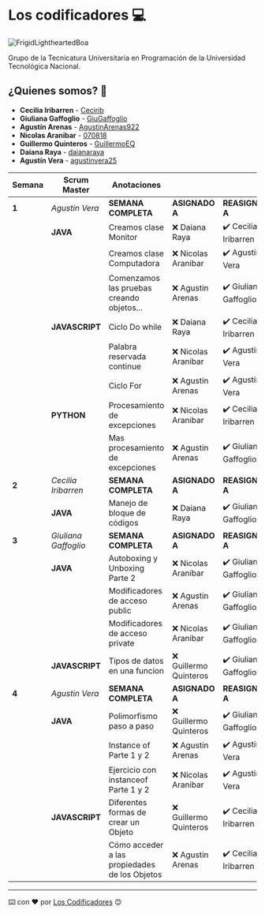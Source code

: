 # Los codificadores 💻

![FrigidLightheartedBoa](https://user-images.githubusercontent.com/112900063/233207538-2dab292b-afd2-41c3-b069-85eb0a79279a.gif)

Grupo de la Tecnicatura Universitaria en Programación de la Universidad Tecnológica Nacional.

## ¿Quienes somos? 🙇

* **Cecilia Iribarren** - [Cecirib](https://github.com/Cecirib)
* **Giuliana Gaffoglio** - [GiuGaffoglio](https://github.com/GiuGaffoglio)
* **Agustín Arenas** - [AgustinArenas922](https://github.com/AgustinArenas922)
* **Nicolas Aranibar** - [070818](https://github.com/070818)
* **Guillermo Quinteros** - [GuillermoEQ](https://github.com/GuillermoEQ)
* **Daiana Raya** - [daianaraya](https://github.com/daianaraya)
* **Agustín Vera** - [agustinvera25](https://github.com/agustinvera25)


| **Semana** | **Scrum Master** | **Anotaciones** |  |  | 
| ---- | ---- | --- | --- | --- | 
| **1** | *Agustin Vera* | **SEMANA COMPLETA** | **ASIGNADO A**| **REASIGNADO A** |
| | **JAVA** | Creamos clase Monitor | :x: Daiana Raya | :heavy_check_mark: Cecilia Iribarren | 
| | | Creamos clase Computadora | :x: Nicolas Aranibar | :heavy_check_mark: Agustin Vera |
| | | Comenzamos las pruebas creando objetos... | :x: Agustin Arenas | :heavy_check_mark: Giuliana Gaffoglio |
| | **JAVASCRIPT** | Ciclo Do while | :x: Daiana Raya | :heavy_check_mark: Cecilia Iribarren | 
| | | Palabra reservada continue | :x: Nicolas Aranibar | :heavy_check_mark: Agustin Vera |
| | | Ciclo For | :x: Agustin Arenas | :heavy_check_mark: Agustin Vera |
| | **PYTHON** | Procesamiento de excepciones | :x: Nicolas Aranibar |  :heavy_check_mark: Cecilia Iribarren |
| | | Mas procesamiento de excepciones | :x: Agustin Arenas | :heavy_check_mark: Giuliana Gaffoglio |
| **2** | *Cecilia Iribarren* | **SEMANA COMPLETA** |**ASIGNADO A**| **REASIGNADO A** |
| | **JAVA** | Manejo de bloque de códigos | :x: Daiana Raya | :heavy_check_mark: Giuliana Gaffoglio | 
| **3** | *Giuliana Gaffoglio* | **SEMANA COMPLETA** | **ASIGNADO A**| **REASIGNADO A** |
| | **JAVA** | Autoboxing y Unboxing Parte 2 | :x: Nicolas Aranibar | :heavy_check_mark: Giuliana Gaffoglio |
| | | Modificadores de acceso public | :x: Agustin Arenas | :heavy_check_mark: Giuliana Gaffoglio |
| | | Modificadores de acceso private | :x: Nicolas Aranibar | :heavy_check_mark: Giuliana Gaffoglio |
| | **JAVASCRIPT** | Tipos de datos en una funcion | :x: Guillermo Quinteros | :heavy_check_mark: Giuliana Gaffoglio |
| **4** | *Agustin Vera* | **SEMANA COMPLETA** | **ASIGNADO A**| **REASIGNADO A** |
| | **JAVA** | Polimorfismo paso a paso | :x: Guillermo Quinteros | :heavy_check_mark: Giuliana Gaffoglio |
| | | Instance of Parte 1 y 2 | :x: Agustin Arenas | :heavy_check_mark: Agustin Vera |
| | | Ejercicio con instanceof Parte 1 y 2 | :x: Nicolas Aranibar | :heavy_check_mark: Agustin Vera |
| | **JAVASCRIPT** | Diferentes formas de crear un Objeto | :x: Guillermo Quinteros | :heavy_check_mark: Cecilia Iribarren |
| | | Cómo acceder a las propiedades de los Objetos | :x: Agustin Arenas | :heavy_check_mark: Cecilia Iribarren |
 









---
⌨️ con ❤️ por [Los Codificadores](https://github.com/orgs/CodeSystem2022/teams/los-codificadores/members) 😊

